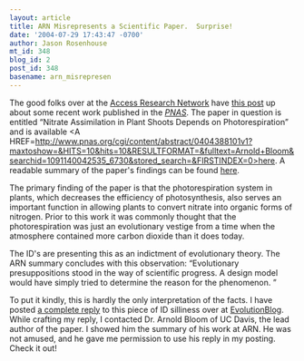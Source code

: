 ```yaml
---
layout: article
title: ARN Misrepresents a Scientific Paper.  Surprise!
date: '2004-07-29 17:43:47 -0700'
author: Jason Rosenhouse
mt_id: 348
blog_id: 2
post_id: 348
basename: arn_misrepresen
---
```

The good folks over at the <A HREF=http://www.arn.org>Access Research Network</A> have <A HREF=http://www.arn.org/docs2/news/Magnuson072204.htm>this post</A> up about some recent work published in the <A HREF=http://www.pnas.org><I>PNAS</I></A>.  The paper in question is entitled &ldquo;Nitrate Assimilation in Plant Shoots Depends on Photorespiration&rdquo; and is available <A HREF=http://www.pnas.org/cgi/content/abstract/0404388101v1?maxtoshow=&HITS=10&hits=10&RESULTFORMAT=&fulltext=Arnold+Bloom&searchid=1091140042535_6730&stored_search=&FIRSTINDEX=0>here</A>.  A readable summary of the paper's findings can be found <A HREF=http://www.eurekalert.org/pub_releases/2004-07/uoc--prn072104.php>here</A>.

The primary finding of the paper is that the photorespiration system in plants, which decreases the efficiency of photosynthesis, also serves an important function in allowing plants to convert nitrate into organic forms of nitrogen.  Prior to this work it was commonly thought that the photorespiration was just an evolutionary vestige from a time when the atmosphere contained more carbon dioxide than it does today.  

The ID's are presenting this as an indictment of evolutionary theory.  The ARN summary concludes with this observation: &ldquo;Evolutionary presuppositions stood in the way of scientific progress. A design model would have simply tried to determine the reason for the phenomenon. &rdquo;

To put it kindly, this is hardly the only interpretation of the facts.  I have posted <A HREF=http://evolutionblog.blogspot.com/2004/07/nitrate-assimilation-in-plant-shoots.html>a complete reply</A> to this piece of ID silliness over at <A HREF=http://evolutionblog.blogspot.com>EvolutionBlog</A>.  While crafting my reply, I contacted Dr. Arnold Bloom of UC Davis, the lead author of the paper.  I showed him the summary of his work at ARN.  He was not amused, and he gave me permission to use his reply in my posting.  Check it out! 

